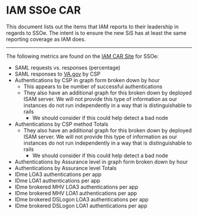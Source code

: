 # IAM SSOe CAR
This document lists out the items that IAM reports to their leadership in regards to SSOe. The intent is to ensure the new SiS has at least the same reporting coverage as IAM does.

-----
The following metrics are found on the [IAM CAR Site](https://iamportal.iam.va.gov/iamv2/reports/CAR_embed_SSOe.php) for SSOe:

- SAML requests vs. responses (percentage)
- SAML responses to [VA.gov](http://VA.gov) by CSP
- Authentications by CSP in graph form broken down by hour
    - This appears to be number of successful authentications
    - They also have an additional graph for this broken down by deployed ISAM server. We will not provide this type of information as our instances do not run independently in a way that is distinguishable to rails
        - We should consider if this could help detect a bad node
- Authentications by CSP method Totals
    - They also have an additional graph for this broken down by deployed ISAM server. We will not provide this type of information as our instances do not run independently in a way that is distinguishable to rails
        - We should consider if this could help detect a bad node
- Authentications by Assurance level in graph form broken down by hour
- Authentications by Assurance level Totals
- IDme LOA3 authentications per app
- IDme LOA1 authentications per app
- IDme brokered MHV LOA3 authentications per app
- IDme brokered MHV LOA1 authentications per app
- IDme brokered DSLogon LOA3 authentications per app
- IDme brokered DSLogon LOA1 authentications per app
